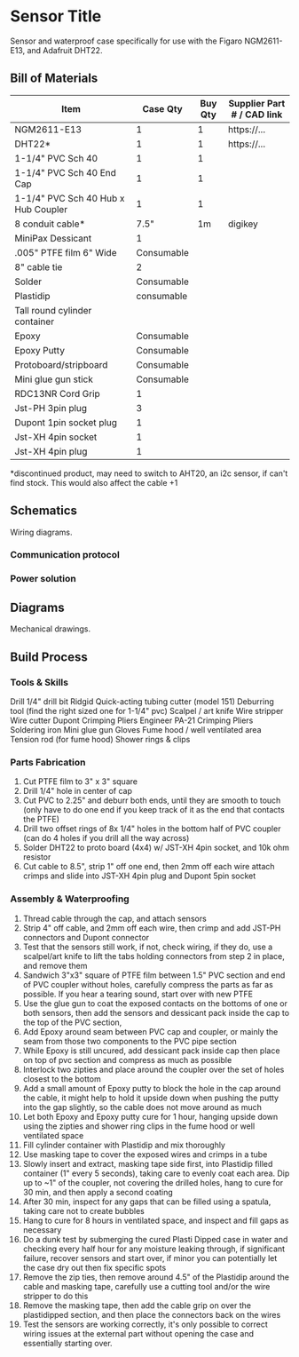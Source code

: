 # Sensor Title

Sensor and waterproof case specifically for use with the Figaro NGM2611-E13, and Adafruit DHT22.

## Bill of Materials

| Item                                                       | Case Qty   | Buy Qty   |  Supplier Part # / CAD link |
| ---------------------------------------------------------- | ---------- | --------- |  -------------------------- |
| NGM2611-E13        | 1  | 1          | https://... |
| DHT22*              | 1  | 1           | https://... |
| 1-1/4" PVC Sch 40         | 1 | 1 | |
| 1-1/4" PVC Sch 40 End Cap | 1 | 1 | |
| 1-1/4" PVC Sch 40 Hub x Hub Coupler | 1 | 1 | |
| 8 conduit cable* | 7.5" |1m | digikey |
| MiniPax Dessicant | 1 | | |
| .005" PTFE film 6" Wide | Consumable | | |
| 8" cable tie | 2 | | |
| Solder | Consumable | | |
| Plastidip  | consumable | |
| Tall round cylinder container | | | |
| Epoxy | Consumable | | |
| Epoxy Putty | Consumable | | |
| Protoboard/stripboard | Consumable | | |
| Mini glue gun stick | Consumable | | |
| RDC13NR Cord Grip | 1 | | |
| Jst-PH 3pin plug | 3 | | |
| Dupont 1pin socket plug | 1 | | |
| Jst-XH 4pin socket | 1 | | |
| Jst-XH 4pin plug | 1 | | |

*discontinued product, may need to switch to AHT20, an i2c sensor, if can't find stock.  This would also affect the cable +1

## Schematics

Wiring diagrams.

### Communication protocol

### Power solution

## Diagrams

Mechanical drawings.

## Build Process

### Tools & Skills

Drill
1/4" drill bit
Ridgid Quick-acting tubing cutter (model 151)
Deburring tool (find the right sized one for 1-1/4" pvc)
Scalpel / art knife
Wire stripper
Wire cutter
Dupont Crimping Pliers
Engineer PA-21 Crimping Pliers
Soldering iron
Mini glue gun
Gloves
Fume hood / well ventilated area
Tension rod (for fume hood)
Shower rings & clips

### Parts Fabrication

1. Cut PTFE film to 3" x 3" square
2. Drill 1/4" hole in center of cap
3. Cut PVC to 2.25" and deburr both ends, until they are smooth to touch (only have to do one end if you keep track of it as the end that contacts the PTFE)
4. Drill two offset rings of 8x 1/4" holes in the bottom half of PVC coupler (can do 4 holes if you drill all the way across)
5. Solder DHT22 to proto board (4x4) w/ JST-XH 4pin socket, and 10k ohm resistor
6. Cut cable to 8.5", strip 1" off one end, then 2mm off each wire attach crimps and slide into JST-XH 4pin plug and Dupont 5pin socket

### Assembly & Waterproofing

1. Thread cable through the cap, and attach sensors
2. Strip 4" off cable, and 2mm off each wire, then crimp and add JST-PH connectors and Dupont connector
3. Test that the sensors still work, if not, check wiring, if they do, use a scalpel/art knife to lift the tabs holding connectors from step 2 in place, and remove them
4. Sandwich 3"x3" square of PTFE film between 1.5" PVC section and end of PVC coupler without holes, carefully compress the parts as far as possible.  If you hear a tearing sound, start over with new PTFE
5. Use the glue gun to coat the exposed contacts on the bottoms of one or both sensors, then add the sensors and dessicant pack inside the cap to the top of the PVC section, 
6. Add Epoxy around seam between PVC cap and coupler, or mainly the seam from those two components to the PVC pipe section
7. While Epoxy is still uncured, add dessicant pack inside cap then place on top of pvc section and compress as much as possible
8. Interlock two zipties and place around the coupler over the set of holes closest to the bottom
9. Add a small amount of Epoxy putty to block the hole in the cap around the cable, it might help to hold it upside down when pushing the putty into the gap slightly, so the cable does not move around as much
10. Let both Epoxy and Epoxy putty cure for 1 hour, hanging upside down using the zipties and shower ring clips in the fume hood or well ventilated space
11. Fill cylinder container with Plastidip and mix thoroughly
12. Use masking tape to cover the exposed wires and crimps in a tube
13. Slowly insert and extract, masking tape side first, into Plastidip filled container (1" every 5 seconds), taking care to evenly coat each area.  Dip up to ~1" of the coupler, not covering the drilled holes, hang to cure for 30 min, and then apply a second coating
14. After 30 min, inspect for any gaps that can be filled using a spatula, taking care not to create bubbles
15. Hang to cure for 8 hours in ventilated space, and inspect and fill gaps as necessary
16. Do a dunk test by submerging the cured Plasti Dipped case in water and checking every half hour for any moisture leaking through, if significant failure, recover sensors and start over, if minor you can potentially let the case dry out then fix specific spots
17. Remove the zip ties, then remove around 4.5" of the Plastidip around the cable and masking tape, carefully use a cutting tool and/or the wire stripper to do this
18. Remove the masking tape, then add the cable grip on over the plastidipped section, and then place the connectors back on the wires
19. Test the sensors are working correctly, it's only possible to correct wiring issues at the external part without opening the case and essentially starting over.